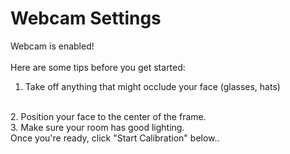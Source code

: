 <h1> Webcam Settings </h1>

Webcam is enabled!
<br/><br/>
Here are some tips before you get started:
<br/>
1. Take off anything that might occlude your face (glasses, hats)
<br/>
2. Position your face to the center of the frame. 
<br/>
3. Make sure your room has good lighting.
<br/>
Once you're ready, click "Start Calibration" below..
